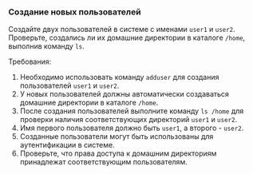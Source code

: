 
### Создание новых пользователей

Создайте двух пользователей в системе с именами `user1` и `user2`. Проверьте, создались ли их домашние директории в каталоге `/home`, выполнив команду `ls`.

Требования:
1. Необходимо использовать команду `adduser` для создания пользователей `user1` и `user2`.
2. У новых пользователей должны автоматически создаваться домашние директории в каталоге `/home`.
3. После создания пользователей выполните команду `ls /home` для проверки наличия соответствующих директорий `user1` и `user2`.
4. Имя первого пользователя должно быть `user1`, а второго - `user2`.
5. Созданные пользователи могут быть использованы для аутентификации в системе.
6. Проверьте, что права доступа к домашним директориям принадлежат соответствующим пользователям.
